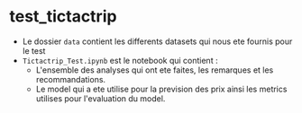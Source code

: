 ﻿# test_tictactrip


 * Le dossier ```data``` contient les differents datasets qui nous ete fournis pour le test
 * ```Tictactrip_Test.ipynb``` est le notebook qui contient :
   * L'ensemble des analyses qui ont ete faites, les remarques et les recommandations.
   * Le model qui a ete utilise pour la prevision des prix ainsi les metrics utilises pour l'evaluation du model.
